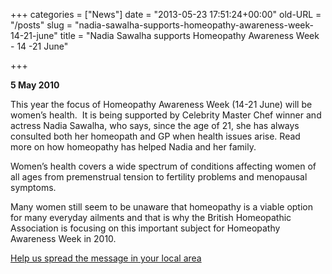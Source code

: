 +++
categories = ["News"]
date = "2013-05-23 17:51:24+00:00"
old-URL = "/posts"
slug = "nadia-sawalha-supports-homeopathy-awareness-week-14-21-june"
title = "Nadia Sawalha supports Homeopathy Awareness Week - 14 -21 June"

+++

**5 May 2010**

This year the focus of Homeopathy Awareness Week (14-21 June) will be women’s health.  It is being supported by Celebrity Master Chef winner and actress Nadia Sawalha, who says, since the age of 21, she has always consulted both her homeopath and GP when health issues arise. Read  more on how homeopathy has helped Nadia and her family.

Women’s health covers a wide spectrum of conditions affecting women of all ages from premenstrual tension to fertility problems and menopausal symptoms.

Many women still seem to be unaware that homeopathy is a viable option for many everyday ailments and that is why the British Homeopathic Association is focusing on this important subject for Homeopathy Awareness Week in 2010.

[Help us spread the message in your local area](http://localhost/charity/campaign-for-nhs-homeopathy/#what-you-can-do-to-help)
